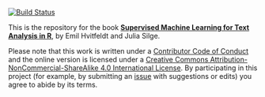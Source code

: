 [![Build Status](https://github.com/EmilHvitfeldt/smltar/workflows/bookdown/badge.svg)](https://github.com/EmilHvitfeldt/smltar/actions)


This is the repository for the book [**Supervised Machine Learning for Text Analysis in R**](https://smltar.com/), by Emil Hvitfeldt and Julia Silge.

Please note that this work is written under a [Contributor Code of Conduct](CODE_OF_CONDUCT.md) and the online version is licensed under a [Creative Commons Attribution-NonCommercial-ShareAlike 4.0 International License](https://creativecommons.org/licenses/by-nc-sa/4.0/). By participating in this project (for example, by submitting an [issue](https://github.com/EmilHvitfeldt/smltar/issues) with suggestions or edits) you agree to abide by its terms.

